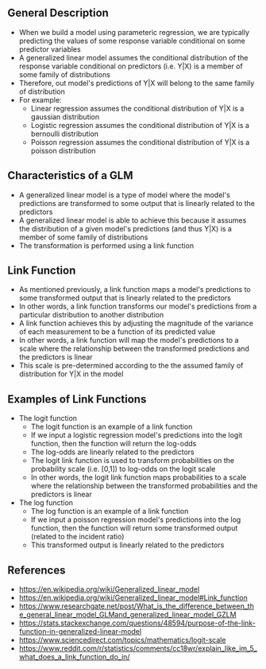 ## General Description
- When we build a model using parameteric regression, we are typically predicting the values of some response variable conditional on some predictor variables
- A generalized linear model assumes the conditional distribution of the response variable conditional on predictors (i.e. Y|X) is a member of some family of distributions
- Therefore, out model's predictions of Y|X will belong to the same family of distribution
- For example:
	- Linear regression assumes the conditional distribution of Y|X is a gaussian distribution
	- Logistic regression assumes the conditional distribution of Y|X is a bernoulli distribution
	- Poisson regression assumes the conditional distribution of Y|X is a poisson distribution

## Characteristics of a GLM
- A generalized linear model is a type of model where the model's predictions are transformed to some output that is linearly related to the predictors
- A generalized linear model is able to achieve this because it assumes the distribution of a given model's predictions (and thus Y|X) is a member of some family of distributions
- The transformation is performed using a link function

## Link Function
- As mentioned previously, a link function maps a model's predictions to some transformed output that is linearly related to the predictors
- In other words, a link function transforms our model's predictions from a particular distribution to another distribution
- A link function achieves this by adjusting the magnitude of the variance of each measurement to be a function of its predicted value
- In other words, a link function will map the model's predictions to a scale where the relationship between the transformed predictions and the predictors is linear
- This scale is pre-determined according to the the assumed family of distribution for Y|X in the model

## Examples of Link Functions
- The logit function
	- The logit function is an example of a link function
	- If we input a logistic regression model's predictions into the logit function, then the function will return the log-odds
	- The log-odds are linearly related to the predictors
	- The logit link function is used to transform probabilities on the probability scale (i.e. [0,1]) to log-odds on the logit scale
	- In other words, the logit link function maps probabilities to a scale where the relationship between the transformed probabilities and the predictors is linear
- The log function
	- The log function is an example of a link function
	- If we input a poisson regression model's predictions into the log function, then the function will return some transformed output (related to the incident ratio)
	- This transformed output is linearly related to the predictors

## References
- https://en.wikipedia.org/wiki/Generalized_linear_model
- https://en.wikipedia.org/wiki/Generalized_linear_model#Link_function
- https://www.researchgate.net/post/What_is_the_difference_between_the_general_linear_model_GLMand_generalized_linear_model_GZLM
- https://stats.stackexchange.com/questions/48594/purpose-of-the-link-function-in-generalized-linear-model
- https://www.sciencedirect.com/topics/mathematics/logit-scale
- https://www.reddit.com/r/statistics/comments/cc18wr/explain_like_im_5_what_does_a_link_function_do_in/
